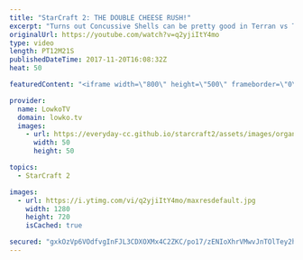 ```yaml
---
title: "StarCraft 2: THE DOUBLE CHEESE RUSH!"
excerpt: "Turns out Concussive Shells can be pretty good in Terran vs Terran. Subscribe for more videos: http://lowko.tv/youtube Zest vs Solar: https://www.youtube.com/watch?v=Bj6749fN7ag  What happens when both players go for the exact same build... but both builds are meant to kill the opposing player early."
originalUrl: https://youtube.com/watch?v=q2yjiItY4mo
type: video
length: PT12M21S
publishedDateTime: 2017-11-20T16:08:32Z
heat: 50

featuredContent: "<iframe width=\"800\" height=\"500\" frameborder=\"0\" src=\"https://www.youtube.com/embed/q2yjiItY4mo\" allow=\"accelerometer; autoplay; encrypted-media; gyroscope; picture-in-picture\" allowfullscreen></iframe>"

provider:
  name: LowkoTV
  domain: lowko.tv
  images:
    - url: https://everyday-cc.github.io/starcraft2/assets/images/organizations/lowko.tv-50x50.jpg
      width: 50
      height: 50

topics:
  - StarCraft 2

images:
  - url: https://i.ytimg.com/vi/q2yjiItY4mo/maxresdefault.jpg
    width: 1280
    height: 720
    isCached: true

secured: "gxkOzVp6VOdfvgInFJL3CDXOXMx4C2ZKC/po17/zENIoXhrVMwvJnTOlTey2hOigQB/M5b1mkUFrfGE1ZgTmGeQwBrC2sv1Gbecn2qqIftEjr7CsB/3t2NOeL+D5E2aml7PGtnH9l6R225p0dy5lSmoW2Atuk7mkiyNzv+2NIYjnCMQtYNcNIe0btYyVEkHROqRKHom1/Z2EwCTi3Ht2MqentSPByASTeno6xkZfa2/B5mS5eVoM6OzyqJGerXH1AzvYsQKJCn6OUNhmla5jBucPlEJ7ONYvCQ9CaL+/OOh7fktlihn8cZ1SXdeXapN9TOVaAgGjDDp/Y86751UQf8zps2J3w2Zw+D1LwxF6gaTV2TlgcP+TrBwYpC5NHGpvLY+MvyM0r7DzfBFwEe2i0KTIB0rdX0Dy6/xPFo0UJic=;ggRjNz7j+mrB7eZRvbKijw=="
---
```


